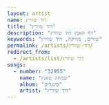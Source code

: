 ```yaml
---
layout: artist
name: דוד שוורץ
title: "דוד שוורץ"
description: "דף האמן דוד שוורץ"
keywords: "שירים, מוזיקה, דוד שוורץ"
permalink: /artists/דוד-שוורץ/
redirect_from:
  - /artists/list/דוד שוורץ
songs:
  - number: "32955"
    name: "שמחה טאנץ"
    album: "סינגלים"
    artist: "דוד שוורץ"
---
```

